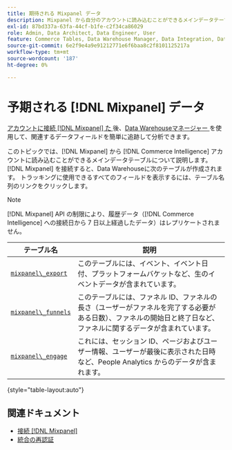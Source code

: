 ```yaml
---
title: 期待される Mixpanel データ
description: Mixpanel から自分のアカウントに読み込むことができるメインデータテーブル  [!DNL Commerce Intelligence]  調べます。
exl-id: 87bd337a-63fa-44cf-b1fe-c2f34ca86029
role: Admin, Data Architect, Data Engineer, User
feature: Commerce Tables, Data Warehouse Manager, Data Integration, Data Import/Export
source-git-commit: 6e2f9e4a9e91212771e6f6baa8c2f8101125217a
workflow-type: tm+mt
source-wordcount: '187'
ht-degree: 0%

---
```


# 予期される [!DNL Mixpanel] データ

[ アカウントに接続  [!DNL Mixpanel]  た ](../integrations/mixpanel.md) 後、[Data Warehouseマネージャー ](../../../data-analyst/data-warehouse-mgr/tour-dwm.md) を使用して、関連するデータフィールドを簡単に追跡して分析できます。

このトピックでは、[!DNL Mixpanel] から [!DNL Commerce Intelligence] アカウントに読み込むことができるメインデータテーブルについて説明します。 [!DNL Mixpanel] を接続すると、Data Warehouseに次のテーブルが作成されます。 トラッキングに使用できるすべてのフィールドを表示するには、テーブル名列のリンクをクリックします。

>[!NOTE]
>
>[!DNL Mixpanel] API の制限により、履歴データ（[!DNL Commerce Intelligence] への接続日から 7 日以上経過したデータ）はレプリケートされません。

| **テーブル名** | **説明** |
|-----|-----|
| [`mixpanel\_export`](https://developer.mixpanel.com/reference/raw-data-export-api#datafeed) | このテーブルには、イベント、イベント日付、プラットフォームバケットなど、生のイベントデータが含まれています。 |
| [`mixpanel\_funnels`](https://developer.mixpanel.com/reference/raw-data-export-api#funnels-default) | このテーブルには、ファネル ID、ファネルの長さ（ユーザーがファネルを完了する必要がある日数）、ファネルの開始日と終了日など、ファネルに関するデータが含まれています。 |
| [`mixpanel\_engage`](https://developer.mixpanel.com/reference/raw-data-export-api#engage-default) | これには、セッション ID、ページおよびユーザー情報、ユーザーが最後に表示された日時など、People Analytics からのデータが含まれます。 |

{style="table-layout:auto"}

## 関連ドキュメント

* [接続  [!DNL Mixpanel]](../integrations/mixpanel.md)
* [ 統合の再認証 ](https://experienceleague.adobe.com/docs/commerce-knowledge-base/kb/how-to/mbi-reauthenticating-integrations.html?lang=ja)
